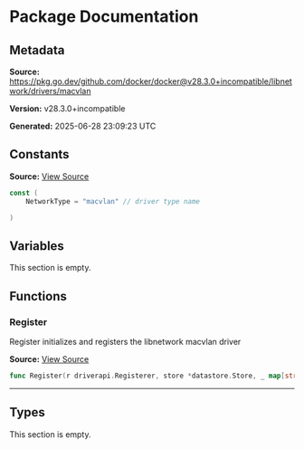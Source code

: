 # Package Documentation

## Metadata

**Source:** https://pkg.go.dev/github.com/docker/docker@v28.3.0+incompatible/libnetwork/drivers/macvlan

**Version:** v28.3.0+incompatible

**Generated:** 2025-06-28 23:09:23 UTC

## Constants

**Source:** [View Source](https://github.com/docker/docker/blob/v28.3.0/libnetwork/drivers/macvlan/macvlan.go#L16)

```go
const (
	NetworkType = "macvlan" // driver type name

)
```

## Variables

This section is empty.

## Functions

### Register

Register initializes and registers the libnetwork macvlan driver

**Source:** [View Source](https://github.com/docker/docker/blob/v28.3.0/libnetwork/drivers/macvlan/macvlan.go#L60)  

```go
func Register(r driverapi.Registerer, store *datastore.Store, _ map[string]interface{}) error
```

---

## Types

This section is empty.

